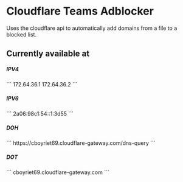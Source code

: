 # Cloudflare Teams Adblocker
Uses the cloudflare api to automatically add domains from a file to a blocked list.

## Currently available at
<h5>IPV4</h5>
```
172.64.36.1
172.64.36.2
```
<h5>IPV6</h5>
```
2a06:98c1:54::1:3d55
```
<h5>DOH</h5>
```
https://cboyriet69.cloudflare-gateway.com/dns-query
```
<h5>DOT</h5>
```
cboyriet69.cloudflare-gateway.com
```